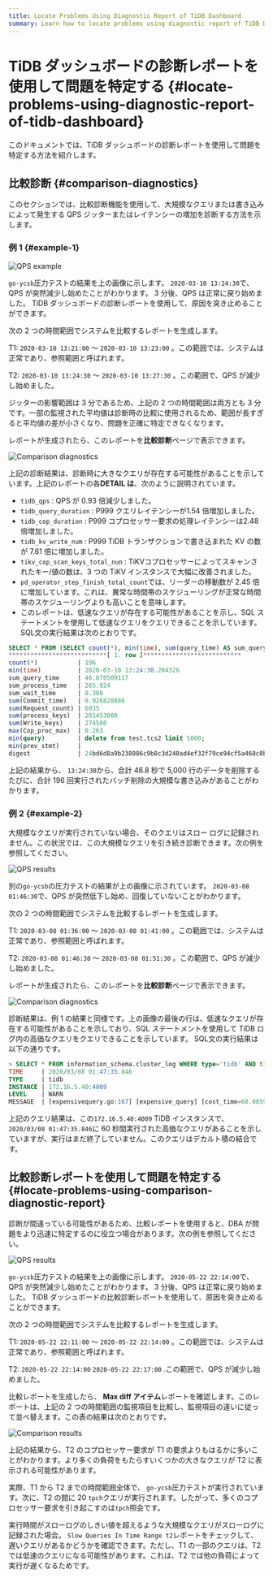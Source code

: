 ```yaml
---
title: Locate Problems Using Diagnostic Report of TiDB Dashboard
summary: Learn how to locate problems using diagnostic report of TiDB Dashboard.
---
```


# TiDB ダッシュボードの診断レポートを使用して問題を特定する {#locate-problems-using-diagnostic-report-of-tidb-dashboard}

このドキュメントでは、TiDB ダッシュボードの診断レポートを使用して問題を特定する方法を紹介します。

## 比較診断 {#comparison-diagnostics}

このセクションでは、比較診断機能を使用して、大規模なクエリまたは書き込みによって発生する QPS ジッターまたはレイテンシーの増加を診断する方法を示します。

### 例 1 {#example-1}

![QPS example](https://docs-download.pingcap.com/media/images/docs/dashboard/dashboard-diagnostics-usage1.png)

`go-ycsb`圧力テストの結果を上の画像に示します。 `2020-03-10 13:24:30`で、QPS が突然減少し始めたことがわかります。 3 分後、QPS は正常に戻り始めました。 TiDB ダッシュボードの診断レポートを使用して、原因を突き止めることができます。

次の 2 つの時間範囲でシステムを比較するレポートを生成します。

T1: `2020-03-10 13:21:00` ～ `2020-03-10 13:23:00` 。この範囲では、システムは正常であり、参照範囲と呼ばれます。

T2: `2020-03-10 13:24:30` ～ `2020-03-10 13:27:30` 。この範囲で、QPS が減少し始めました。

ジッターの影響範囲は 3 分であるため、上記の 2 つの時間範囲は両方とも 3 分です。一部の監視された平均値は診断時の比較に使用されるため、範囲が長すぎると平均値の差が小さくなり、問題を正確に特定できなくなります。

レポートが生成されたら、このレポートを**比較診断**ページで表示できます。

![Comparison diagnostics](https://docs-download.pingcap.com/media/images/docs/dashboard/dashboard-diagnostics-usage2.png)

上記の診断結果は、診断時に大きなクエリが存在する可能性があることを示しています。上記のレポートの各**DETAIL は**、次のように説明されています。

-   `tidb_qps` : QPS が 0.93 倍減少しました。
-   `tidb_query_duration` : P999 クエリレイテンシーが1.54 倍増加しました。
-   `tidb_cop_duration` : P999 コプロセッサー要求の処理レイテンシーは2.48 倍増加しました。
-   `tidb_kv_write_num` : P999 TiDB トランザクションで書き込まれた KV の数が 7.61 倍に増加しました。
-   `tikv_cop_scan_keys_total_nun` : TiKVコプロセッサーによってスキャンされたキー/値の数は、3 つの TiKV インスタンスで大幅に改善されました。
-   `pd_operator_step_finish_total_count`では、リーダーの移動数が 2.45 倍に増加しています。これは、異常な時間帯のスケジューリングが正常な時間帯のスケジューリングよりも高いことを意味します。
-   このレポートは、低速なクエリが存在する可能性があることを示し、SQL ステートメントを使用して低速なクエリをクエリできることを示しています。 SQL文の実行結果は次のとおりです。

```sql
SELECT * FROM (SELECT count(*), min(time), sum(query_time) AS sum_query_time, sum(Process_time) AS sum_process_time, sum(Wait_time) AS sum_wait_time, sum(Commit_time), sum(Request_count), sum(process_keys), sum(Write_keys), max(Cop_proc_max), min(query),min(prev_stmt), digest FROM information_schema.CLUSTER_SLOW_QUERY WHERE time >= '2020-03-10 13:24:30' AND time < '2020-03-10 13:27:30' AND Is_internal = false GROUP BY digest) AS t1 WHERE t1.digest NOT IN (SELECT digest FROM information_schema.CLUSTER_SLOW_QUERY WHERE time >= '2020-03-10 13:21:00' AND time < '2020-03-10 13:24:00' GROUP BY digest) ORDER BY t1.sum_query_time DESC limit 10\G
***************************[ 1. row ]***************************
count(*)           | 196
min(time)          | 2020-03-10 13:24:30.204326
sum_query_time     | 46.878509117
sum_process_time   | 265.924
sum_wait_time      | 8.308
sum(Commit_time)   | 0.926820886
sum(Request_count) | 6035
sum(process_keys)  | 201453000
sum(Write_keys)    | 274500
max(Cop_proc_max)  | 0.263
min(query)         | delete from test.tcs2 limit 5000;
min(prev_stmt)     |
digest             | 24bd6d8a9b238086c9b8c3d240ad4ef32f79ce94cf5a468c0b8fe1eb5f8d03df
```

上記の結果から、 `13:24:30`から、合計 46.8 秒で 5,000 行のデータを削除するたびに、合計 196 回実行されたバッチ削除の大規模な書き込みがあることがわかります。

### 例 2 {#example-2}

大規模なクエリが実行されていない場合、そのクエリはスロー ログに記録されません。この状況では、この大規模なクエリを引き続き診断できます。次の例を参照してください。

![QPS results](https://docs-download.pingcap.com/media/images/docs/dashboard/dashboard-diagnostics-usage3.png)

別の`go-ycsb`の圧力テストの結果が上の画像に示されています。 `2020-03-08 01:46:30`で、QPS が突然低下し始め、回復していないことがわかります。

次の 2 つの時間範囲でシステムを比較するレポートを生成します。

T1: `2020-03-08 01:36:00` ～ `2020-03-08 01:41:00` 。この範囲では、システムは正常であり、参照範囲と呼ばれます。

T2: `2020-03-08 01:46:30` ～ `2020-03-08 01:51:30` 。この範囲で、QPS が減少し始めました。

レポートが生成されたら、このレポートを**比較診断**ページで表示できます。

![Comparison diagnostics](https://docs-download.pingcap.com/media/images/docs/dashboard/dashboard-diagnostics-usage4.png)

診断結果は、例 1 の結果と同様です。上の画像の最後の行は、低速なクエリが存在する可能性があることを示しており、SQL ステートメントを使用して TiDB ログ内の高価なクエリをクエリできることを示しています。 SQL文の実行結果は以下の通りです。

```sql
> SELECT * FROM information_schema.cluster_log WHERE type='tidb' AND time >= '2020-03-08 01:46:30' AND time < '2020-03-08 01:51:30' AND level = 'warn' AND message LIKE '%expensive_query%'\G
TIME     | 2020/03/08 01:47:35.846
TYPE     | tidb
INSTANCE | 172.16.5.40:4009
LEVEL    | WARN
MESSAGE  | [expensivequery.go:167] [expensive_query] [cost_time=60.085949605s] [process_time=2.52s] [wait_time=2.52s] [request_count=9] [total_keys=996009] [process_keys=996000] [num_cop_tasks=9] [process_avg_time=0.28s] [process_p90_time=0.344s] [process_max_time=0.344s] [process_max_addr=172.16.5.40:20150] [wait_avg_time=0.000777777s] [wait_p90_time=0.003s] [wait_max_time=0.003s] [wait_max_addr=172.16.5.40:20150] [stats=t_wide:pseudo] [conn_id=19717] [user=root] [database=test] [table_ids="[80,80]"] [txn_start_ts=415132076148785201] [mem_max="23583169 Bytes (22.490662574768066 MB)"] [sql="select count(*) from t_wide as t1 join t_wide as t2 where t1.c0>t2.c1 and t1.c2>0"]
```

上記のクエリ結果は、この`172.16.5.40:4009` TiDB インスタンスで、 `2020/03/08 01:47:35.846`に 60 秒間実行された高価なクエリがあることを示していますが、実行はまだ終了していません。このクエリはデカルト積の結合です。

## 比較診断レポートを使用して問題を特定する {#locate-problems-using-comparison-diagnostic-report}

診断が間違っている可能性があるため、比較レポートを使用すると、DBA が問題をより迅速に特定するのに役立つ場合があります。次の例を参照してください。

![QPS results](https://docs-download.pingcap.com/media/images/docs/dashboard/dashboard-diagnostics-usage5.png)

`go-ycsb`圧力テストの結果を上の画像に示します。 `2020-05-22 22:14:00`で、QPS が突然減少し始めたことがわかります。 3 分後、QPS は正常に戻り始めました。 TiDB ダッシュボードの比較診断レポートを使用して、原因を突き止めることができます。

次の 2 つの時間範囲でシステムを比較するレポートを生成します。

T1: `2020-05-22 22:11:00` ～ `2020-05-22 22:14:00` 。この範囲では、システムは正常であり、参照範囲と呼ばれます。

T2: `2020-05-22 22:14:00` `2020-05-22 22:17:00` .この範囲で、QPS が減少し始めました。

比較レポートを生成したら、 **Max diff アイテム**レポートを確認します。このレポートは、上記の 2 つの時間範囲の監視項目を比較し、監視項目の違いに従って並べ替えます。この表の結果は次のとおりです。

![Comparison results](https://docs-download.pingcap.com/media/images/docs/dashboard/dashboard-diagnostics-usage6.png)

上記の結果から、T2 のコプロセッサー要求が T1 の要求よりもはるかに多いことがわかります。より多くの負荷をもたらすいくつかの大きなクエリが T2 に表示される可能性があります。

実際、T1 から T2 までの時間範囲全体で、 `go-ycsb`圧力テストが実行されています。次に、T2 の間に 20 `tpch`クエリが実行されます。したがって、多くのコプロセッサー要求を引き起こすのは`tpch`照会です。

実行時間がスローログのしきい値を超えるような大規模なクエリがスローログに記録された場合。 `Slow Queries In Time Range t2`レポートをチェックして、遅いクエリがあるかどうかを確認できます。ただし、T1 の一部のクエリは、T2 では低速のクエリになる可能性があります。これは、T2 では他の負荷によって実行が遅くなるためです。
